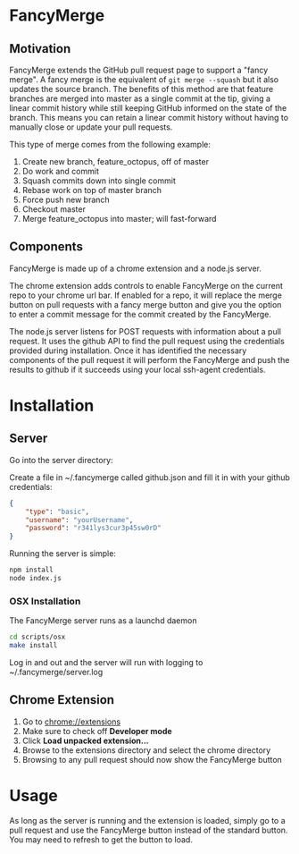 # FancyMerge

## Motivation
FancyMerge extends the GitHub pull request page to support a "fancy merge". A fancy merge is the equivalent of `git merge --squash` but it also updates the source branch. The benefits of this method are that feature branches are merged into master as a single commit at the tip, giving a linear commit history while still keeping GitHub informed on the state of the branch. This means you can retain a linear commit history without having to manually close or update your pull requests.

This type of merge comes from the following example:

1. Create new branch, feature_octopus, off of master
2. Do work and commit
3. Squash commits down into single commit
4. Rebase work on top of master branch
5. Force push new branch
6. Checkout master
7. Merge feature_octopus into master; will fast-forward

## Components

FancyMerge is made up of a chrome extension and a node.js server.

The chrome extension adds controls to enable FancyMerge on the current repo to your chrome url bar. If enabled for a repo, it will replace the merge button on pull requests with a fancy merge button and give you the option to enter a commit message for the commit created by the FancyMerge.

The node.js server listens for POST requests with information about a pull request. It uses the github API to find the pull request using the credentials provided during installation. Once it has identified the necessary components of the pull request it will perform the FancyMerge and push the results to github if it succeeds using your local ssh-agent credentials.

# Installation

## Server
Go into the server directory:

Create a file in ~/.fancymerge called github.json and fill it in with your github credentials:

```json
{
	"type": "basic",
	"username": "yourUsername",
	"password": "r341lys3cur3p45sw0rD"
}
```

Running the server is simple:

```bash
npm install
node index.js
```

### OSX Installation
The FancyMerge server runs as a launchd daemon

```bash
cd scripts/osx
make install
```

Log in and out and the server will run with logging to ~/.fancymerge/server.log

## Chrome Extension

1. Go to [chrome://extensions](chrome://extensions)
2. Make sure to check off **Developer mode**
3. Click **Load unpacked extension...**
4. Browse to the extensions directory and select the chrome directory
5. Browsing to any pull request should now show the FancyMerge button

# Usage

As long as the server is running and the extension is loaded, simply go to a pull request and use the FancyMerge button instead of the standard button. You may need to refresh to get the button to load.

